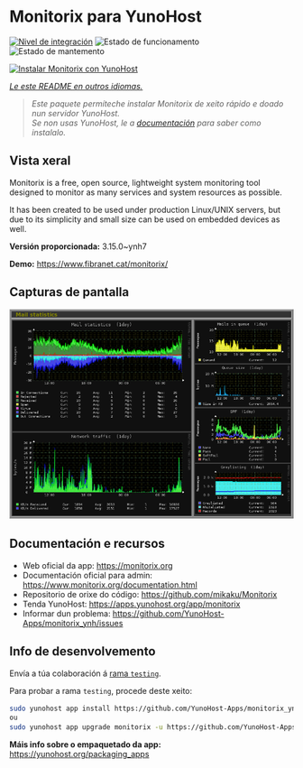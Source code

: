 <!--
NOTA: Este README foi creado automáticamente por <https://github.com/YunoHost/apps/tree/master/tools/readme_generator>
NON debe editarse manualmente.
-->

# Monitorix para YunoHost

[![Nivel de integración](https://dash.yunohost.org/integration/monitorix.svg)](https://ci-apps.yunohost.org/ci/apps/monitorix/) ![Estado de funcionamento](https://ci-apps.yunohost.org/ci/badges/monitorix.status.svg) ![Estado de mantemento](https://ci-apps.yunohost.org/ci/badges/monitorix.maintain.svg)

[![Instalar Monitorix con YunoHost](https://install-app.yunohost.org/install-with-yunohost.svg)](https://install-app.yunohost.org/?app=monitorix)

*[Le este README en outros idiomas.](./ALL_README.md)*

> *Este paquete permíteche instalar Monitorix de xeito rápido e doado nun servidor YunoHost.*  
> *Se non usas YunoHost, le a [documentación](https://yunohost.org/install) para saber como instalalo.*

## Vista xeral

Monitorix is a free, open source, lightweight system monitoring tool designed to monitor as many services and system resources as possible.

It has been created to be used under production Linux/UNIX servers, but due to its simplicity and small size can be used on embedded devices as well.


**Versión proporcionada:** 3.15.0~ynh7

**Demo:** <https://www.fibranet.cat/monitorix/>

## Capturas de pantalla

![Captura de pantalla de Monitorix](./doc/screenshots/mail.png)

## Documentación e recursos

- Web oficial da app: <https://monitorix.org>
- Documentación oficial para admin: <https://www.monitorix.org/documentation.html>
- Repositorio de orixe do código: <https://github.com/mikaku/Monitorix>
- Tenda YunoHost: <https://apps.yunohost.org/app/monitorix>
- Informar dun problema: <https://github.com/YunoHost-Apps/monitorix_ynh/issues>

## Info de desenvolvemento

Envía a túa colaboración á [rama `testing`](https://github.com/YunoHost-Apps/monitorix_ynh/tree/testing).

Para probar a rama `testing`, procede deste xeito:

```bash
sudo yunohost app install https://github.com/YunoHost-Apps/monitorix_ynh/tree/testing --debug
ou
sudo yunohost app upgrade monitorix -u https://github.com/YunoHost-Apps/monitorix_ynh/tree/testing --debug
```

**Máis info sobre o empaquetado da app:** <https://yunohost.org/packaging_apps>
